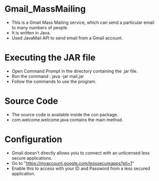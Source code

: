 # Gmail_MassMailing
- This is a Gmail Mass Mailing service, which can send a particular email to many numbers of people. 
- It is written in Java.
- Used JavaMail API to send email from a Gmail account.

# Executing the JAR file
- Open Command Prompt in the directory containing the .jar file.
- Run the command : java -jar mail.jar
- Follow the commands to use the program.

# Source Code
- The source code is available inside the con package.
- com.welcome.welcome.java contains the main method.

# Configuration
- Gmail doesn't directly allows yoiu to connect with an unlicensed less secure applications.
- Go to "https://myaccount.google.com/lesssecureapps?pli=1"
- Enable this to access with your ID and Password from a less secured application.
